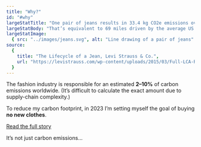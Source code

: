 ```yaml
---
title: "Why?"
id: "#why"
largeStatTitle: "One pair of jeans results in 33.4 kg CO2e emissions over the course of its lifecycle."
largeStatBody: "That’s equivalent to 69 miles driven by the average US car, or watching 246 hours of TV on a plasma big-screen."
largeStatImage:
  { src: "../images/jeans.svg", alt: "Line drawing of a pair of jeans" }
source:
  {
    title: "The Lifecycle of a Jean, Levi Strauss & Co.",
    url: "https://levistrauss.com/wp-content/uploads/2015/03/Full-LCA-Results-Deck-FINAL.pdf",
  }
---
```


The fashion industry is responsible for an estimated **2–10%** of carbon emissions worldwide. (It’s difficult to calculate the exact amount due to supply-chain complexity.)

To reduce my carbon footprint, in 2023 I’m setting myself the goal of buying **no new clothes**.

[Read the full story](/story)

It’s not just carbon emissions...
